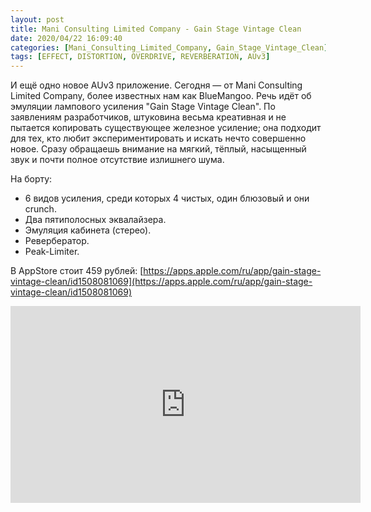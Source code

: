 ```yaml
---
layout: post
title: Mani Consulting Limited Company - Gain Stage Vintage Clean
date: 2020/04/22 16:09:40
categories: [Mani_Consulting_Limited_Company, Gain_Stage_Vintage_Clean]
tags: [EFFECT, DISTORTION, OVERDRIVE, REVERBERATION, AUv3]
---
```

И ещё одно новое AUv3 приложение. Сегодня — от Mani Consulting Limited Company, более известных нам как BlueMangoo. Речь идёт об эмуляции лампового усиления "Gain Stage Vintage Clean". По заявлениям разработчиков, штуковина весьма креативная и не пытается копировать существующее железное усиление; она подходит для тех, кто любит экспериментировать и искать нечто совершенно новое. Сразу обращаешь внимание на мягкий, тёплый, насыщенный звук и почти полное отсутствие излишнего шума.

На борту:
* 6 видов усиления, среди которых 4 чистых, один блюзовый и они crunch.
* Два пятиполосных эквалайзера.
* Эмуляция кабинета (стерео).
* Ревербератор.
* Peak-Limiter.

В AppStore стоит 459 рублей: [https://apps.apple.com/ru/app/gain-stage-vintage-clean/id1508081069](https://apps.apple.com/ru/app/gain-stage-vintage-clean/id1508081069)

<iframe width="560" height="315" src="https://www.youtube.com/embed/REhNVb9l9f4" title="YouTube video player" frameborder="0" allow="accelerometer; autoplay; clipboard-write; encrypted-media; gyroscope; picture-in-picture" allowfullscreen></iframe>
